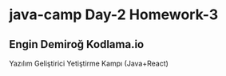 # java-camp Day-2 Homework-3
## Engin Demiroğ Kodlama.io
Yazılım Geliştirici Yetiştirme Kampı (Java+React)
